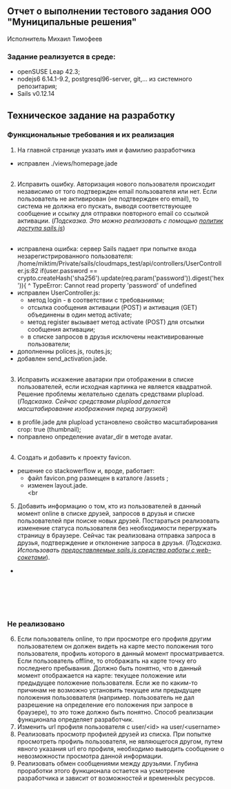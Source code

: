 ## Отчет о выполнении тестового задания ООО "Муниципальные решения"
Исполнитель Михаил Тимофеев

### Задание реализуется в среде:
- openSUSE Leap 42.3;
- nodejs6 6.14.1-9.2, postgresql96-server, git,... из системного репозитария;
- Sails v0.12.14

## Техническое задание на разработку
### Функциональные требования и их реализация

1. На главной странице указать имя и фамилию разработчика<br>
- исправлен ./views/homepage.jade<br><br>

2. Исправить ошибку. Авторизация нового пользователя происходит независимо от того подтвержден email пользователя или нет. Если пользователь не активирован (не подтвержден его email), то система не должна его пускать, выводя соответствующее сообщение и ссылку для отправки повторного email со ссылкой активации. (*Подсказка. Это можно реализовать с помощью [политик доступа sails.js](http://sailsjs.org/documentation/concepts/policies)*)<br><br>
- исправлена ошибка: cервер Sails падает при попытке входа незарегистрированного пользователя:<br>
/home/miktim/Private/sails/cloudmaps_test/api/controllers/UserController.js:82
          if(user.password == crypto.createHash('sha256').update(req.param('password')).digest('hex')){
                 ^
TypeError: Cannot read property 'password' of undefined
- исправлен UserController.js:
  - метод login - в соответствии с требованиями;
  - отсылка сообщения активации (POST) и активация (GET) объединены в один метод activatе;
  - метод register вызывает метод activate (POST) для отсылки сообщения активации;
  - в списке запросов в друзья исключены неактивированные пользователи;
- дополненны  polices.js, routes.js;
- добавлен send_activation.jade.
<br><br>

3. Исправить искажение аватарки при отображении в списке пользователей, если исходная картинка не является квадратной. Решение проблемы желательно сделать средствами plupload. (*Подсказка. Сейчас средствами plupload делается масштабирование изображения перед загрузкой*)<br>
- в profile.jade для plupload установлено свойство масштабирования crop: true (thumbnail);
- поправлено определение avatar_dir в методе avatar.<br><br>

4. Создать и добавить к проекту favicon.<br>
- решение со stackowerflow и, вроде, работает:
  - файл favicon.png размещен в каталоге /assets ;
  - изменен layout.jade.<br><br

5. Добавить информацию о том, кто из пользователей в данный момент online в списке друзей, запросов в друзья и списке пользователей при поиске новых друзей. Постараться реализовать изменение статуса пользователя без необходимости перегружать страницу в браузере. Сейчас так реализована отправка запроса в друзья, подтверждение и отклонение запроса в друзья. (*Подсказка. Использовать [предоставляемые sails.js средства работы с web-сокетами](http://sailsjs.org/documentation/reference/web-sockets)*).
- 
<br><br><br><br>
### Не реализовано
6. Если пользователь online, то при просмотре его профиля другим пользователем он должен видеть на карте место положения того пользователя, профиль которого в данный момент просматривается. Если пользователь offline, то отображать на карте точку его последнего пребывания. Должно быть понятно, что в данный момент отображается на карте: текущее положение или предыдущее положение пользователя. Если же по каким-то причинам не возможно установить текущее или предыдущее положения пользоввателя (например. пользователь не дал разрешение на определение его положения при запросе в браузере), то это тоже должно быть понятно. Способ реализации функционала определяет разработчик.
7. Изменить url профиля пользователя с user/\<id\> на user/\<username\>
8. Реализовать просмотр профилей друзей из списка. При попытке просмотреть профиль пользователя, не являющегося другом, путем явного указания url его профиля, необходимо выводить сообщение о невозможности просмотра данной информации.
9. Реализовать обмен сообщениями между друзьями. Глубина проработки этого функционала остается на усмотрение разработчика и зависит от возможностей и временнЫх ресурсов.


